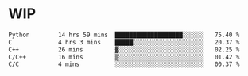 # WIP

<!--START_SECTION:waka-->

```txt
Python        14 hrs 59 mins  ███████████████████░░░░░░   75.40 %
C             4 hrs 3 mins    █████░░░░░░░░░░░░░░░░░░░░   20.37 %
C++           26 mins         ▓░░░░░░░░░░░░░░░░░░░░░░░░   02.25 %
C/C++         16 mins         ▒░░░░░░░░░░░░░░░░░░░░░░░░   01.42 %
C/C           4 mins          ░░░░░░░░░░░░░░░░░░░░░░░░░   00.37 %
```

<!--END_SECTION:waka--> 
